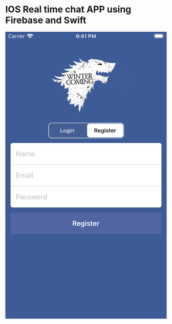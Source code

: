 # **IOS Real time chat APP using Firebase and Swift**

![Alt text](image.png?raw=true "Optional Title")
